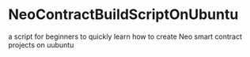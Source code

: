 # NeoContractBuildScriptOnUbuntu
a script for beginners to quickly learn how to create Neo smart contract projects on uubuntu
